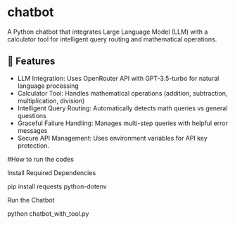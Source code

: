 # chatbot

A Python chatbot that integrates Large Language Model (LLM) with a calculator tool for intelligent query routing and mathematical operations.

## 🚀 Features

- LLM Integration: Uses OpenRouter API with GPT-3.5-turbo for natural language processing
- Calculator Tool: Handles mathematical operations (addition, subtraction, multiplication, division)
- Intelligent Query Routing: Automatically detects math queries vs general questions
- Graceful Failure Handling: Manages multi-step queries with helpful error messages
- Secure API Management: Uses environment variables for API key protection.

#How to run the codes

Install Required Dependencies

pip install requests python-dotenv

Run the Chatbot

python chatbot_with_tool.py
